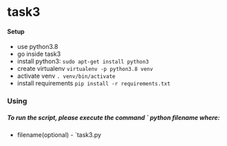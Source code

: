 # task3
#### Setup
- use python3.8
- go inside task3
- install python3: `sudo apt-get install python3`
- create virtualenv `virtualenv -p python3.8 venv`
- activate venv `. venv/bin/activate`
- install requirements `pip install -r requirements.txt`

### Using
##### To run the script, please execute the command ` python filename where:
- filename(optional) - `task3.py
